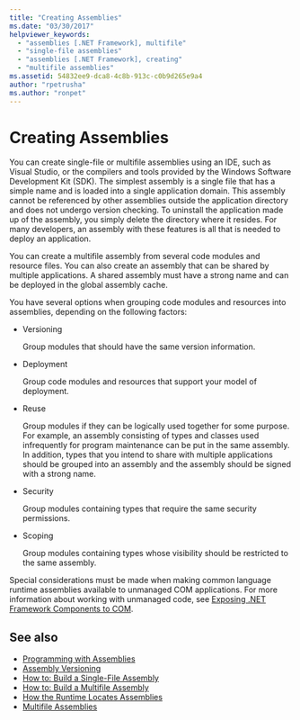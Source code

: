 ```yaml
---
title: "Creating Assemblies"
ms.date: "03/30/2017"
helpviewer_keywords:
  - "assemblies [.NET Framework], multifile"
  - "single-file assemblies"
  - "assemblies [.NET Framework], creating"
  - "multifile assemblies"
ms.assetid: 54832ee9-dca8-4c8b-913c-c0b9d265e9a4
author: "rpetrusha"
ms.author: "ronpet"
---
```

# Creating Assemblies

You can create single-file or multifile assemblies using an IDE, such as Visual Studio, or the compilers and tools provided by the Windows Software Development Kit (SDK). The simplest assembly is a single file that has a simple name and is loaded into a single application domain. This assembly cannot be referenced by other assemblies outside the application directory and does not undergo version checking. To uninstall the application made up of the assembly, you simply delete the directory where it resides. For many developers, an assembly with these features is all that is needed to deploy an application.

You can create a multifile assembly from several code modules and resource files. You can also create an assembly that can be shared by multiple applications. A shared assembly must have a strong name and can be deployed in the global assembly cache.

You have several options when grouping code modules and resources into assemblies, depending on the following factors:

- Versioning

     Group modules that should have the same version information.

- Deployment

     Group code modules and resources that support your model of deployment.

- Reuse

     Group modules if they can be logically used together for some purpose. For example, an assembly consisting of types and classes used infrequently for program maintenance can be put in the same assembly. In addition, types that you intend to share with multiple applications should be grouped into an assembly and the assembly should be signed with a strong name.

- Security

     Group modules containing types that require the same security permissions.

- Scoping

     Group modules containing types whose visibility should be restricted to the same assembly.

Special considerations must be made when making common language runtime assemblies available to unmanaged COM applications. For more information about working with unmanaged code, see [Exposing .NET Framework Components to COM](../../framework/interop/exposing-dotnet-components-to-com.md).

## See also

- [Programming with Assemblies](programming-with-assemblies.md)
- [Assembly Versioning](assembly-versioning.md)
- [How to: Build a Single-File Assembly](how-to-build-a-single-file-assembly.md)
- [How to: Build a Multifile Assembly](how-to-build-a-multifile-assembly.md)
- [How the Runtime Locates Assemblies](../../framework/deployment/how-the-runtime-locates-assemblies.md)
- [Multifile Assemblies](multifile-assemblies.md)
